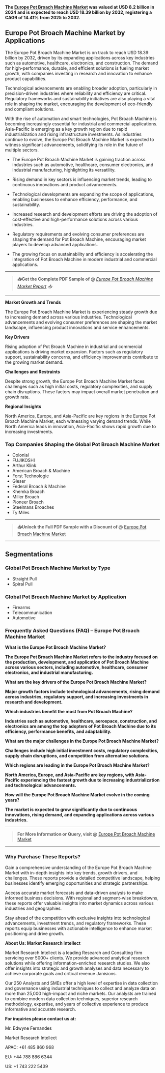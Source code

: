 <p><strong>The <a href="https://www.marketresearchintellect.com/download-sample/?rid=1070943&amp;utm_source=Pulse-April-Europe&amp;utm_medium=852">Europe Pot Broach Machine Market</a> was valued at USD 8.2 billion in 2024 and is expected to reach USD 18.39 billion by 2032, registering a CAGR of 14.41% from 2025 to 2032.</strong></p><h2>Europe Pot Broach Machine Market by Applications&nbsp;</h2><p><p>The Europe Pot Broach Machine Market is on track to reach USD 18.39 billion by 2032, driven by its expanding applications across key industries such as automotive, healthcare, electronics, and construction. The demand for high-performance, durable, and efficient solutions is fueling market growth, with companies investing in research and innovation to enhance product capabilities.</p><p>Technological advancements are enabling broader adoption, particularly in precision-driven industries where reliability and efficiency are critical. Regulatory frameworks and sustainability initiatives are also playing a vital role in shaping the market, encouraging the development of eco-friendly and compliant solutions.</p><p>With the rise of automation and smart technologies, Pot Broach Machine is becoming increasingly essential for industrial and commercial applications. Asia-Pacific is emerging as a key growth region due to rapid industrialization and rising infrastructure investments. As industries continue to evolve, the Europe Pot Broach Machine Market is expected to witness significant advancements, solidifying its role in the future of multiple sectors.</p></p><ul><li><p>The Europe Pot Broach Machine Market is gaining traction across industries such as automotive, healthcare, consumer electronics, and industrial manufacturing, highlighting its versatility.</p></li><li><p>Rising demand in key sectors is influencing market trends, leading to continuous innovations and product advancements.</p></li><li><p>Technological developments are expanding the scope of applications, enabling businesses to enhance efficiency, performance, and sustainability.</p></li><li><p>Increased research and development efforts are driving the adoption of cost-effective and high-performance solutions across various industries.</p></li><li><p>Regulatory requirements and evolving consumer preferences are shaping the demand for Pot Broach Machine, encouraging market players to develop advanced applications.</p></li><li><p>The growing focus on sustainability and efficiency is accelerating the integration of Pot Broach Machine in modern industrial and commercial applications.</p></li></ul><hr /><blockquote><p><strong><span class="font-[700]">📥Get the Complete PDF Sample of @ </span></strong><em><span class="font-[700]"><a href="https://www.marketresearchintellect.com/download-sample/?rid=1070943&amp;utm_source=Pulse-April-Europe&amp;utm_medium=852" target="_blank" data-tracking-control-name="article-ssr-frontend-pulse_little-text-block" data-tracking-will-navigate="" data-test-link="">Europe Pot Broach Machine Market Report</a>&nbsp;📥</span></em></p></blockquote><hr /><p class="" data-start="77" data-end="360"><strong data-start="77" data-end="105">Market Growth and Trends</strong></p><p class="" data-start="77" data-end="360">The Europe Pot Broach Machine Market is experiencing steady growth due to increasing demand across various industries. Technological advancements and evolving consumer preferences are shaping the market landscape, influencing product innovations and service enhancements.</p><p class="" data-start="362" data-end="606"><strong data-start="362" data-end="377">Key Drivers</strong></p><p class="" data-start="362" data-end="606">Rising adoption of Pot Broach Machine in industrial and commercial applications is driving market expansion. Factors such as regulatory support, sustainability concerns, and efficiency improvements contribute to the growing market demand.</p><p class="" data-start="608" data-end="849"><strong data-start="608" data-end="637">Challenges and Restraints</strong></p><p class="" data-start="608" data-end="849">Despite strong growth, the Europe Pot Broach Machine Market faces challenges such as high initial costs, regulatory complexities, and supply chain disruptions. These factors may impact overall market penetration and growth rate.</p><p class="" data-start="851" data-end="1095"><strong data-start="851" data-end="872">Regional Insights</strong></p><p class="" data-start="851" data-end="1095">North America, Europe, and Asia-Pacific are key regions in the Europe Pot Broach Machine Market, each witnessing varying demand trends. While North America leads in innovation, Asia-Pacific shows rapid growth due to increasing investments.</p><p><h3>Top Companies Shaping the Global Pot Broach Machine Market </h3><ul><li>Colonial</li><li>FUJIKOSHI</li><li>Arthur Klink</li><li>American Broach & Machine</li><li>Forst Technologie</li><li>Gleser</li><li>Federal Broach & Machine</li><li>Khemka Broach</li><li>Miller Broach</li><li>Pioneer Broach</li><li>Steelmans Broaches</li><li>Ty Miles</li></ul></p><hr /><blockquote><p><strong>📥Unlock the Full PDF Sample with a Discount of @</strong> <a href="https://www.marketresearchintellect.com/ask-for-discount/?rid=1070943&amp;utm_source=Pulse-April-Europe&amp;utm_medium=852">Europe Pot Broach Machine Market</a></p></blockquote><hr /><p><h2>Segmentations</h2><h3>Global Pot Broach Machine Market by Type</h3><ul><li>Straight Pull</li><li>Spiral Pull</li></ul><h3>Global Pot Broach Machine Market by Application</h3><ul><li>Firearms</li><li>Telecommunication</li><li>Automotive</li></ul></p><h3><strong>Frequently Asked Questions (FAQ) &ndash; Europe Pot Broach Machine Market</strong></h3><p><strong>What is the Europe Pot Broach Machine Market?</strong></p><p><strong>The Europe Pot Broach Machine Market refers to the industry focused on the production, development, and application of Pot Broach Machine across various sectors, including automotive, healthcare, consumer electronics, and industrial manufacturing.</strong></p><p><strong>What are the key drivers of the Europe Pot Broach Machine Market?</strong></p><p><strong>Major growth factors include technological advancements, rising demand across industries, regulatory support, and increasing investments in research and development.</strong></p><p><strong>Which industries benefit the most from Pot Broach Machine?</strong></p><p><strong>Industries such as automotive, healthcare, aerospace, construction, and electronics are among the top adopters of Pot Broach Machine due to its efficiency, performance benefits, and adaptability.</strong></p><p><strong>What are the major challenges in the Europe Pot Broach Machine Market?</strong></p><p><strong>Challenges include high initial investment costs, regulatory complexities, supply chain disruptions, and competition from alternative solutions.</strong></p><p><strong>Which regions are leading in the Europe Pot Broach Machine Market?</strong></p><p><strong>North America, Europe, and Asia-Pacific are key regions, with Asia-Pacific experiencing the fastest growth due to increasing industrialization and technological advancements.</strong></p><p><strong>How will the Europe Pot Broach Machine Market evolve in the coming years?</strong></p><p><strong>The market is expected to grow significantly due to continuous innovations, rising demand, and expanding applications across various industries.</strong></p><hr /><blockquote><p><span class="font-[700]"><strong>For More Information or Query, visit&nbsp;@</strong>&nbsp;</span><span class="font-[700]"><a href="https://www.marketresearchintellect.com/product/pot-broach-machine-market/?utm_source=Linkedin&utm_medium=852" target="_blank" data-tracking-control-name="article-ssr-frontend-pulse_little-text-block" data-tracking-will-navigate="" data-test-link="">Europe Pot Broach Machine Market</a></span></p></blockquote><hr /><h3><strong data-start="0" data-end="31">Why Purchase These Reports?</strong></h3><p class="" data-start="35" data-end="297">Gain a comprehensive understanding of the Europe Pot Broach Machine Market with in-depth insights into key trends, growth drivers, and challenges. These reports provide a detailed competitive landscape, helping businesses identify emerging opportunities and strategic partnerships.</p><p class="" data-start="299" data-end="540">Access accurate market forecasts and data-driven analysis to make informed business decisions. With regional and segment-wise breakdowns, these reports offer valuable insights into market dynamics across various industries and geographies.</p><p class="" data-start="542" data-end="784">Stay ahead of the competition with exclusive insights into technological advancements, investment trends, and regulatory frameworks. These reports equip businesses with actionable intelligence to enhance market positioning and drive growth.</p><p><strong><span class="font-[700]">About Us: Market Research Intellect</span></strong></p><p><span class="">Market Research Intellect is a leading Research and Consulting firm servicing over 5000+ clients. We provide advanced analytical research solutions while offering information-enriched research studies.&nbsp;</span>We also offer insights into strategic and growth analyses and data necessary to achieve corporate goals and critical revenue Janisions.</p><p><span class="">Our 250 Analysts and SMEs offer a high level of expertise in data collection and governance using industrial techniques to collect and analyze data on more than 25,000 high-impact and niche markets. Our analysts are trained to combine modern data collection techniques, superior research methodology, expertise, and years of collective experience to produce informative and accurate research.</span></p><p><strong>For inquiries please contact us at:</strong></p><p>Mr. Edwyne Fernandes</p><p>Market Research Intellect</p><p>APAC: +61 485 860 968</p><p>EU: +44 788 886 6344</p><p>US: +1 743 222 5439</p>